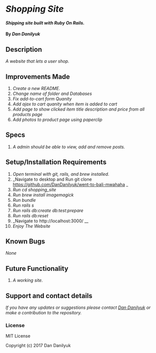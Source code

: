 # _Shopping Site_

#### _Shipping site built with Ruby On Rails._

#### By _Dan Danilyuk_

## Description

_A website that lets a user shop._

## Improvements Made

1. _Create a new README._
2. _Change name of folder and Databases_
3. _Fix add-to-cart form Quanity_
4. _Add ajax to cart quanity when item is added to cart_
5. _Add page to show clicked item title description and price from all products page_
6. _Add photos to product page using paperclip_



## Specs

1. _A admin should be able to view, add and remove posts._

## Setup/Installation Requirements

1. _Open terminal with git, rails, and brew installed._
2. _Navigate to desktop and Run git clone https://github.com/DanDanilyuk/went-to-bali-mwahaha _
2. _Run cd shopping_site_
2. _Run brew install imagemagick_
3. _Run bundle_
4. _Run rails s_
5. _Run rails db:create db:test:prepare_
6. _Run rails db:reset_
7. _Navigate to http://localhost:3000/ __
8. _Enjoy The Website_

## Known Bugs

_None_

## Future Functionality

1. _A working site._

## Support and contact details

_If you have any updates or suggestions please contact [Dan Danilyuk] or make a contribution to the repository._

[Dan Danilyuk]: mailto:dandanilyuk@gmail.com

### License

MIT License

Copyright (c) 2017 Dan Danilyuk
